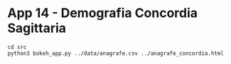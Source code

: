 # App 14 - Demografia Concordia Sagittaria

```
cd src
python3 bokeh_app.py ../data/anagrafe.csv ../anagrafe_concordia.html
```

